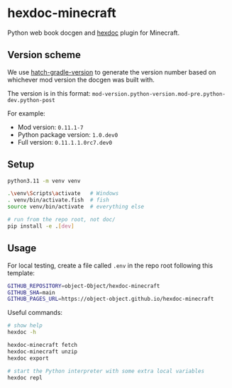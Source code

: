 # hexdoc-minecraft

Python web book docgen and [hexdoc](https://pypi.org/project/hexdoc) plugin for Minecraft.

## Version scheme

We use [hatch-gradle-version](https://pypi.org/project/hatch-gradle-version) to generate the version number based on whichever mod version the docgen was built with.

The version is in this format: `mod-version.python-version.mod-pre.python-dev.python-post`

For example:
* Mod version: `0.11.1-7`
* Python package version: `1.0.dev0`
* Full version: `0.11.1.1.0rc7.dev0`

## Setup

```sh
python3.11 -m venv venv

.\venv\Scripts\activate   # Windows
. venv/bin/activate.fish  # fish
source venv/bin/activate  # everything else

# run from the repo root, not doc/
pip install -e .[dev]
```

## Usage

For local testing, create a file called `.env` in the repo root following this template:
```sh
GITHUB_REPOSITORY=object-Object/hexdoc-minecraft
GITHUB_SHA=main
GITHUB_PAGES_URL=https://object-object.github.io/hexdoc-minecraft
```

Useful commands:
```sh
# show help
hexdoc -h

hexdoc-minecraft fetch
hexdoc-minecraft unzip
hexdoc export

# start the Python interpreter with some extra local variables
hexdoc repl
```
